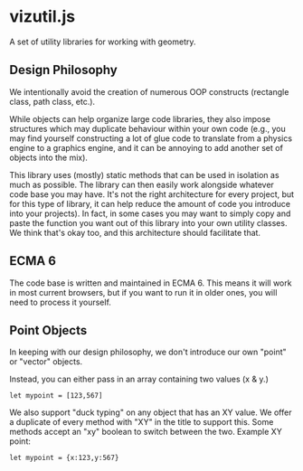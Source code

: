 # vizutil.js

A set of utility libraries for working with geometry.



## Design Philosophy

We intentionally avoid the creation of numerous OOP constructs (rectangle class, 
path class, etc.).

While objects can help organize large code libraries, they also 
impose structures which may duplicate behaviour within your own code (e.g., you 
may find yourself constructing a lot of glue code to translate from a physics engine
to a graphics engine, and it can be annoying to add another set of objects into the mix).

This library uses (mostly) static methods that can be used in isolation
as much as possible. The library can then easily work alongside whatever
code base you may have. It's not the right architecture for every project, but 
for this type of library, it can help reduce the amount of code you introduce 
into your projects). In fact, in some cases you may want to simply copy and paste
the function you want out of this library into your own utility classes. We think 
that's okay too, and this architecture should facilitate that.


## ECMA 6

The code base is written and maintained in ECMA 6. This means it will work in
most current browsers, but if you want to run it in older ones, you will need
to process it yourself.


## Point Objects

In keeping with our design philosophy, we don't introduce our own "point"
or "vector" objects.

Instead, you can either pass in an array containing two values (x & y.)

`
let mypoint = [123,567]
`

We also support "duck typing" on any object that has an XY value. We offer a duplicate
of every method with "XY" in the title to support this. Some methods accept an "xy" boolean
to switch between the two. Example XY point:

`
let mypoint = {x:123,y:567}
`


